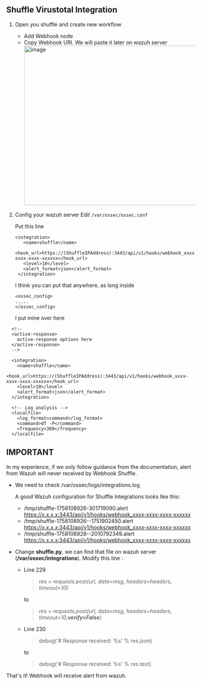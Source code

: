 ## Shuffle Virustotal Integration

1. Open you shuffle and create new workflow
   - Add Webhook node
   - Copy Webhook URI. We will paste it later on wazuh server
     <img width="1557" height="425" alt="image" src="https://github.com/user-attachments/assets/355457d1-63b2-4857-b64d-d2847fb4ae64" />

2. Config your wazuh server
   Edit
   ```/var/ossec/ossec.conf```

   Put this line
   ```
   <integration>
      <name>shuffle</name>
      <hook_url>https://(ShuffleIPAddress):3443/api/v1/hooks/webhook_xxxx-xxxx-xxxx-xxxxxx</hook_url>
      <level>10</level>
      <alert_format>json</alert_format>
    </integration>
   ```

   I think you can put that anywhere, as long inside
   ```
   <ossec_config>
   .....
   </ossec_config>
   ```

   I put mine over here
```
  <!--
  <active-response>
    active-response options here
  </active-response>
  -->

  <integration>
    <name>shuffle</name>
    <hook_url>https://(ShuffleIPAddress):3443/api/v1/hooks/webhook_xxxx-xxxx-xxxx-xxxxxx</hook_url>
    <level>10</level>
    <alert_format>json</alert_format>
  </integration>

  <!-- Log analysis -->
  <localfile>
    <log_format>command</log_format>
    <command>df -P</command>
    <frequency>360</frequency>
  </localfile>
```

## IMPORTANT
In my experience, if we only follow guidance from the documentation, alert from Wazuh will never received by Webhook Shuffle.
- We need to check /var/ossec/logs/integrations.log

   A good Wazuh configuration for Shuffle Integrations looks like this:
   - /tmp/shuffle-1758108926-301719090.alert  https://x.x.x.x:3443/api/v1/hooks/webhook_xxxx-xxxx-xxxx-xxxxxx
   - /tmp/shuffle-1758108926--1751902450.alert  https://x.x.x.x:3443/api/v1/hooks/webhook_xxxx-xxxx-xxxx-xxxxxx
   - /tmp/shuffle-1758108928--2010792349.alert  https://x.x.x.x:3443/api/v1/hooks/webhook_xxxx-xxxx-xxxx-xxxxxx

- Change **shuffle.py**, we can find that file on wazuh server (**/var/ossec/integrations**). Modify this line :
  - Line 229
  
    > _res = requests.post(url, data=msg, headers=headers, timeout=10)_
  
    to
  
    > _res = requests.post(url, data=msg, headers=headers, timeout=10,**verify=False**)_

  - Line 230
 
    > debug('# Response received: %s' % res.json)

    to

    > debug('# Response received: %s' % res.text)
  
That's it! Webhook will receive alert from wazuh.
